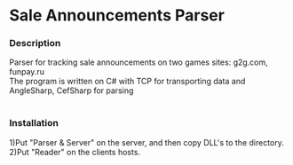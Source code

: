# Sale Announcements Parser
<h3>Description</h3> 
Parser for tracking sale announcements on two games sites: g2g.com, funpay.ru<br/>
The program is written on C# with TCP for transporting data and AngleSharp, CefSharp for parsing<br/><br/>
<h3>Installation</h3> 
1)Put "Parser & Server" on the server, and then copy DLL's to the directory. <br/>
2)Put "Reader" on the clients hosts.<br/><br/>
